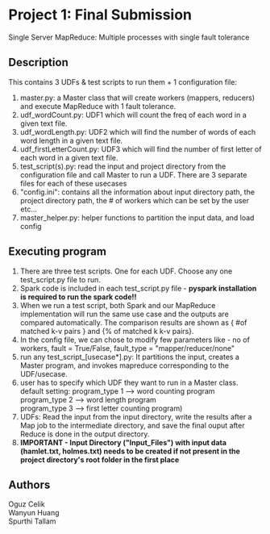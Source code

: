 # Project 1: Final Submission

Single Server MapReduce: Multiple processes with single fault tolerance

## Description

This contains 3 UDFs & test scripts to run them + 1 configuration file: <br>
1. master.py: a Master class that will create workers (mappers, reducers) and execute MapReduce with 1 fault tolerance.<br>
2. udf_wordCount.py: UDF1 which will count the freq of each word in a given text file.<br>
3. udf_wordLength.py: UDF2 which will find the number of words of each word length in a given text file.<br>
4. udf_firstLetterCount.py: UDF3 which will find the number of first letter of each word in a given text file.<br>
5. test_script(s).py: read the input and project directory from the configuration file and call Master to run a UDF. There are 3 separate files for each of these usecases<br>
6. "config.ini": contains all the information about input directory path, the project directory path, the # of workers which can be set by the user etc...<br>
7. master_helper.py: helper functions to partition the input data, and load config

## Executing program
1. There are three test scripts. One for each UDF. Choose any one test_script.py file to run.
2. Spark code is included in each test_script.py file - **pyspark installation is required to run the spark code!!**
3. When we run a test script, both Spark and our MapReduce implementation will run the same use case and the outputs are compared automatically. The comparison results are shown as  { #of matched k-v pairs } and  {% of matched k k-v pairs}.
4. In the config file, we can chose to modify few parameters like - no of workers, fault = True/False, fault_type = "mapper/reducer/none"
5. run any test_script_[usecase*].py: It partitions the input, creates a Master program, and invokes mapreduce corresponding to the UDF/usecase.
6. user has to specify which UDF they want to run in a Master class. <br>
   default setting: program_type 1 --> word counting program<br>
                    program_type 2 --> word length program<br>
                    program_type 3 --> first letter counting program)<br>
7. UDFs: Read the input from the input directory, write the results after a Map job to the intermediate directory, and save the final ouput after Reduce is done in the output directory.<br>
8. **IMPORTANT - Input Directory ("Input_Files") with input data (hamlet.txt, holmes.txt) needs to be created if not present in the project directory's root folder in the first place**


## Authors
Oguz Celik <br>
Wanyun Huang <br>
Spurthi Tallam <br>
